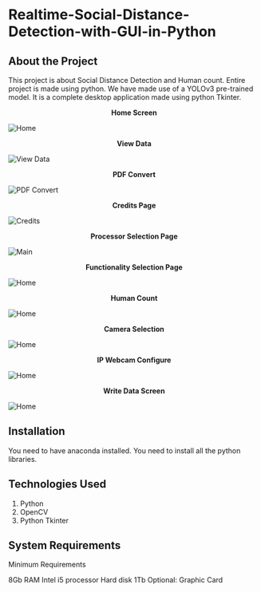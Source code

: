 # Realtime-Social-Distance-Detection-with-GUI-in-Python

## About the Project

This project is about Social Distance Detection and Human count. Entire project is made using python. We have made use of a YOLOv3 pre-trained model. It is a complete desktop application made using python Tkinter.


<p align="center">
    <b>Home Screen</b>
</p>

<img src="SS/1.png" alt="Home">


<p align="center">
    <b>View Data</b>
</p>

<img src="SS/2.png" alt="View Data">


<p align="center">
    <b>PDF Convert</b>
</p>

<img src="SS/3.png" alt="PDF Convert">


<p align="center">
    <b>Credits Page</b>
</p>

<img src="SS/4.png" alt="Credits">


<p align="center">
    <b>Processor Selection Page</b>
</p>

<img src="SS/5.png" alt="Main">


<p align="center">
    <b>Functionality Selection Page</b>
</p>

<img src="SS/6.png" alt="Home">


<p align="center">
    <b>Human Count</b>
</p>

<img src="SS/7.png" alt="Home">


<p align="center">
    <b>Camera Selection</b>
</p>

<img src="SS/8.png" alt="Home">


<p align="center">
    <b>IP Webcam Configure</b>
</p>

<img src="SS/9.png" alt="Home">


<p align="center">
    <b>Write Data Screen</b>
</p>

<img src="SS/10.png" alt="Home">


## Installation

You need to have anaconda installed.
You need to install all the python libraries.

## Technologies Used

1. Python
2. OpenCV
3. Python Tkinter

## System Requirements

Minimum Requirements

8Gb RAM
Intel i5 processor
Hard disk 1Tb 
Optional: Graphic Card 

